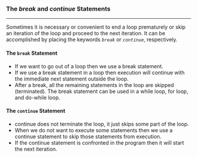 ### The *break* and *continue* Statements
***

Sometimes it is necessary or convenient to end a loop prematurely or skip an iteration of the loop and proceed to the next iteration.
It can be accomplished by placing the keywords *`break`* or *`continue`*, respectively.

#### The `break` Statement
* If we want to go out of a loop then we use a break statement.
* If we use a break statement in a loop then execution will continue with the immediate next statement outside the loop.
* After a break, all the remaining statements in the loop are skipped (terminated). The break statement can be used in a while loop, for loop, and do-while loop.

#### The `continue` Statement
* continue does not terminate the loop, it just skips some part of the loop.
* When we do not want to execute some statements then we use a continue statement to skip those statements from execution.
* If the continue statement is confronted in the program then it will start the next iteration.
